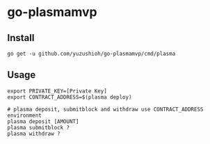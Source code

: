 # go-plasmamvp

## Install

```
go get -u github.com/yuzushioh/go-plasmamvp/cmd/plasma
```

## Usage

```
export PRIVATE_KEY=[Private Key]
export CONTRACT_ADDRESS=$(plasma deploy)

# plasma deposit, submitblock and withdraw use CONTRACT_ADDRESS environment
plasma deposit [AMOUNT]
plasma submitblock ?
plasma withdraw ?
```
